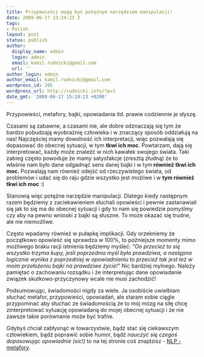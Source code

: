 ```yaml
---
title: Przypowieści mogą być potężnym narzędziem manipulacji!
date: 2009-06-17 13:24:23 Z
tags:
- Polish
layout: post
status: publish
author:
  display_name: admin
  login: admin
  email: kamil.rudnicki@gmail.com
  url: ''
author_login: admin
author_email: kamil.rudnicki@gmail.com
wordpress_id: 205
wordpress_url: http://rudnicki.info/?p=1
date_gmt: '2009-06-17 15:24:23 +0200'
---
```


<p>Przypowieści, metafory, bajki, opowiadania itd. prawie codziennie je słyszę.</p>
<p>Czasami są zabawne, a czasami nie, ale dobre odznaczają się tym że bardzo pobudzają wyobraźnię człowieka i w znaczący sposób oddziałują na nas! Najczęściej mamy dowolność ich interpretacji, więc pozwalają się dopasować do obecnej sytuacji, w tym <strong>tkwi ich moc</strong>. Powtarzam, dają się interpretować, każdy może znaleźć w nich kawałek swojego świata. Taki zabieg często powoduje że mamy satysfakcje (zresztą złudną) że to właśnie nam było dane odgadnąć sens danej bajki i w tym<strong> również tkwi ich moc. </strong>Pozwalają nam również odejść od rzeczywistego świata, od problemów i udać się do raju gdzie wszystko jest możliwe i w <strong>tym również tkwi ich moc</strong> :)</p>
<p>Stanowią więc potężne narzędzie manipulacji. Dlatego kiedy następnym razem będziemy z zaciekawieniem słuchali opowieści i pewnie zastanawiali się jak to się ma do obecnej sytuacji i gdy to nam się powiedzie pomyślmy czy aby na pewno wnioski z bajki są słuszne. To może okazać się trudne, ale nie niemożliwe.</p>
<p>Często wpadamy również w pułapkę implikacji. Gdy orzekniemy że początkowo opowieść się sprawdza w 100%, to późniejsze momenty mimo możliwego braku racji istnienia będziemy myśleć: <em>"Oo przecież to się wszystko trzyma kupy, jeśli poprzednia myśl była prawdziwa, a następna logicznie wynika z poprzedniej w opowiadnianiu to przecież tak jest też w moim przełożeniu bajki na prawdziwe życie!" </em>Nic bardziej mylnego. Należy pamiętać o zachowaniu rozsądku i że interpretując dane opowiadanie związek skutkowo-przyczynowy wcale nie musi zachodzić!</p>
<p>Podsumowując, świadomości nigdy za wiele. Ja osobiście uwielbiam słuchać metafor, przypowieści, opowiadań, ale staram sobie ciągle przypominać aby słuchać ze świadomością że to mój mózg na siłę chcę zinterpretować sytuację opowiadaną do mojej obecnej sytuacji i że nie zawsze takie porównanie może być trafne.</p>
<p>Gdybyś chciał zabłysnąć w towarzystwie, bądź stać się ciekawszym człowiekiem, bądź poprawić sobie humor, bądź<em> nauczyć się czegoś dopasowując opowiadnie (sic!)</em> to na tej stronie coś znajdzisz - <a href="http://nlp-community.pl/me%3Cx%3Etafory/">NLP - metafory</a>.</p>
